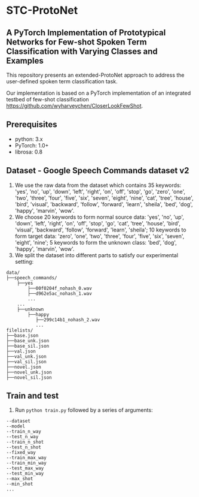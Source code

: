 # STC-ProtoNet
## A PyTorch Implementation of Prototypical Networks for Few-shot Spoken Term Classification with Varying Classes and Examples

This repository presents an extended-ProtoNet approach to address the user-defined spoken term classification task.

Our implementation is based on a PyTorch implementation of an integrated testbed of few-shot classification https://github.com/wyharveychen/CloserLookFewShot.

## Prerequisites
+ python: 3.x
+ PyTorch: 1.0+
+ librosa: 0.8

## Dataset - Google Speech Commands dataset v2
1. We use the raw data from the dataset which contains 35 keywords: 'yes', 'no', 'up', 'down', 'left', 'right', 'on', 'off', 'stop', 'go', 'zero', 'one', 'two', 'three', 'four', 'five', 'six', 'seven', 'eight', 'nine', 'cat', 'tree', 'house', 'bird', 'visual', 'backward', 'follow', 'forward', 'learn', 'sheila', 'bed', 'dog', 'happy', 'marvin', 'wow'.
2. We choose 20 keywords to form normal source data: 'yes', 'no', 'up', 'down', 'left', 'right', 'on', 'off', 'stop', 'go', 'cat', 'tree', 'house', 'bird', 'visual', 'backward', 'follow', 'forward', 'learn', 'sheila'; 10 keywords to form target data: 'zero', 'one', 'two', 'three', 'four', 'five', 'six', 'seven', 'eight', 'nine'; 5 keywords to form the unknown class: 'bed', 'dog', 'happy', 'marvin', 'wow'. 
3. We split the dataset into different parts to satisfy our experimental setting:
```shell
data/
├──speech_commands/
    ├──yes
        ├──00f0204f_nohash_0.wav
        ├──d962e5ac_nohash_1.wav
        ...
    ...
    ├──unknown
        ├──happy
           ├──299c14b1_nohash_2.wav
           ...
filelists/
├──base.json
├──base_unk.json
├──base_sil.json
├──val.json
├──val_unk.json
├──val_sil.json
├──novel.json
├──novel_unk.json
├──novel_sil.json

```
## Train and test
1. Run `python train.py` followed by a series of arguments:
```shell
--dataset
--model
--train_n_way
--test_n_way
--train_n_shot
--test_n_shot
--fixed_way
--train_max_way
--train_min_way
--test_max_way
--test_min_way
--max_shot
--min_shot
...
```
